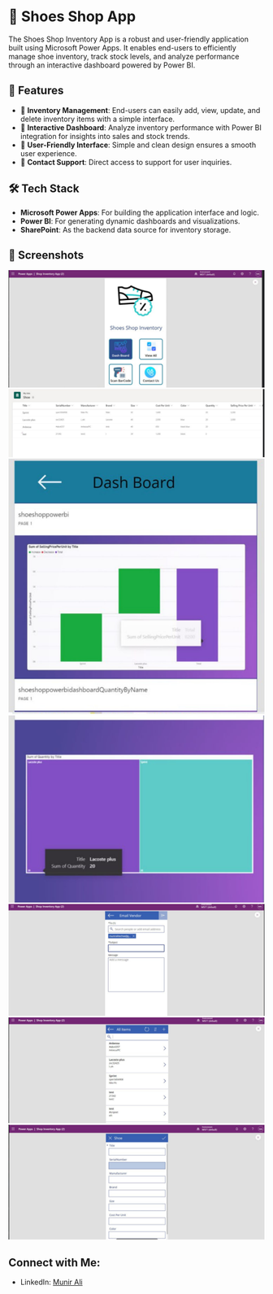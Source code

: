 # 👟 Shoes Shop App
The Shoes Shop Inventory App is a robust and user-friendly application built using Microsoft Power Apps. 
It enables end-users to efficiently manage shoe inventory, track stock levels, and analyze performance through an interactive dashboard powered by Power BI.

## 🚀 **Features**

- 🚀 **Inventory Management**: End-users can easily add, view, update, and delete inventory items with a simple interface.
- 🚀 **Interactive Dashboard**: Analyze inventory performance with Power BI integration for insights into sales and stock trends.
- 🚀 **User-Friendly Interface**: Simple and clean design ensures a smooth user experience.
- 🚀 **Contact Support**: Direct access to support for user inquiries.

## 🛠️ Tech Stack

- **Microsoft Power Apps**: For building the application interface and logic.
- **Power BI**: For generating dynamic dashboards and visualizations.
- **SharePoint**: As the backend data source for inventory storage.

## 📸 Screenshots
**![Image Alt text](Images/sh1.jpg)**
**![Image Alt text](Images/sh2.jpg)**
**![Image Alt text](Images/sh3.jpg)**
**![Image Alt text](Images/sh4.jpg)**
**![Image Alt text](Images/sh5.jpg)**
**![Image Alt text](Images/sh6.jpg)**
**![Image Alt text](Images/sh7.jpg)**

## Connect with Me:
- LinkedIn: [Munir Ali ](https://www.linkedin.com/in/munir-ali-7b9607234/)

